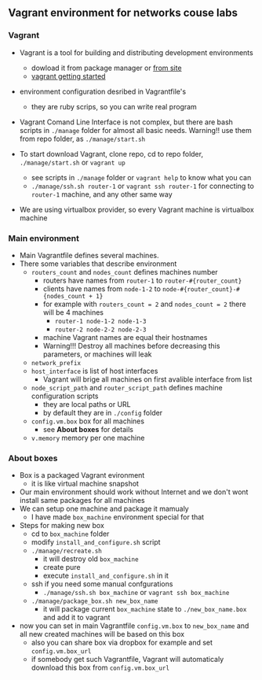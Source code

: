 ## Vagrant environment for networks couse labs
### Vagrant
* Vagrant is a tool for building and distributing development environments
	* dowload it from package manager or [from site](https://www.vagrantup.com/downloads.html)
	* [vagrant getting started](https://www.vagrantup.com/docs/getting-started/)
* environment configuration desribed in Vagrantfile's
	* they are ruby scrips, so you can write real program 
* Vagrant Comand Line Interface is not complex, but there are bash scripts in `./manage` folder for almost all basic needs. Warning!! use them from repo folder, as `./manage/start.sh`

* To start download Vagrant, clone repo, cd to repo folder, `./manage/start.sh` or `vagrant up`
	* see scripts in `./manage` folder or `vagrant help` to know what you can
	* `./manage/ssh.sh router-1` or `vagrant ssh router-1` for connecting to `router-1` machine, and any other same way
* We are using virtualbox provider, so every Vagrant machine is virtualbox machine
	
### Main environment 
* Main Vagrantfile defines several machines.
* There some variables that describe environment
	* `routers_count` and `nodes_count` defines machines number
		* routers have names from `router-1` to `router-#{router_count}`
		* clients have names from `node-1-2` to `node-#{router_count}-#{nodes_count + 1}`
		* for example with `routers_count = 2` and `nodes_count = 2` there will be 4 machines
			* `router-1 node-1-2 node-1-3`
			* `router-2 node-2-2 node-2-3`
		* machine Vagrant names are equal their hostnames
		* Warning!!! Destroy all machines before decreasing this parameters, or machines will leak
	* `network_prefix` 
	* `host_interface` is list of host interfaces
		* Vagrant will brige all machines on first avalible interface from list
	*   `node_script_path`  and `router_script_path` defines machine configuration scripts
		* they are local paths or URL
		* by default they are in `./config` folder
	* `config.vm.box` box for all machines
		*  see **About boxes** for details
	* `v.memory` memory per one machine

### About boxes

* Box is a packaged Vagrant evironment
	* it is like virtual machine snapshot
* Our main environment should work without Internet and we don't wont install same packages for all machines
* We can setup one machine and package it mamualy
	* I have made `box_machine` environment special for that
* Steps for making new box
	* cd to `box_machine` folder
	* modify `install_and_configure.sh` script
	* `./manage/recreate.sh`
		* it will destroy old `box_machine`
		* create pure
		* execute `install_and_configure.sh` in it
	* ssh if you need some manual confgurations
		* `./manage/ssh.sh box_machine` or `vagrant ssh box_machine`
	* `./manage/package_box.sh new_box_name` 
		* it will package current `box_machine` state to `./new_box_name.box` and add it to vagrant
* now you can set in main Vagrantfile `config.vm.box` to `new_box_name` and all new created machines will be based on this box
	* also you can share box via dropbox for example and set `config.vm.box_url`
	* if somebody get such Vagrantfile, Vagrant will automaticaly download this box from `config.vm.box_url`


